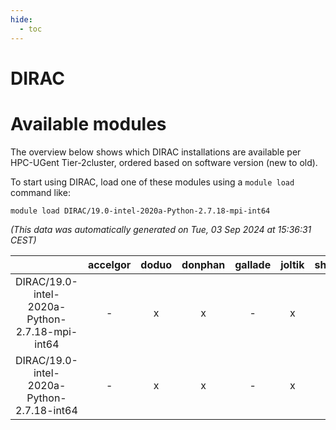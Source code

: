 ```yaml
---
hide:
  - toc
---
```


DIRAC
=====

# Available modules


The overview below shows which DIRAC installations are available per HPC-UGent Tier-2cluster, ordered based on software version (new to old).

To start using DIRAC, load one of these modules using a `module load` command like:

```shell
module load DIRAC/19.0-intel-2020a-Python-2.7.18-mpi-int64
```

*(This data was automatically generated on Tue, 03 Sep 2024 at 15:36:31 CEST)*  

| |accelgor|doduo|donphan|gallade|joltik|shinx|skitty|
| :---: | :---: | :---: | :---: | :---: | :---: | :---: | :---: |
|DIRAC/19.0-intel-2020a-Python-2.7.18-mpi-int64|-|x|x|-|x|-|-|
|DIRAC/19.0-intel-2020a-Python-2.7.18-int64|-|x|x|-|x|-|x|
